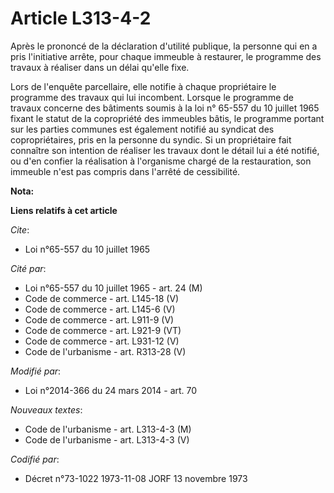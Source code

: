 # Article L313-4-2

Après le prononcé de la déclaration d'utilité publique, la personne qui en a pris l'initiative arrête, pour chaque immeuble à
restaurer, le programme des travaux à réaliser dans un délai qu'elle fixe. 

Lors de l'enquête parcellaire, elle notifie à chaque propriétaire le programme des travaux qui lui incombent. Lorsque le
programme de travaux concerne des bâtiments soumis à la loi n° 65-557 du 10 juillet 1965 fixant le statut de la copropriété
des immeubles bâtis, le programme portant sur les parties communes est également notifié au syndicat des copropriétaires,
pris en la personne du syndic. Si un propriétaire fait connaître son intention de réaliser les travaux dont le détail lui a
été notifié, ou d'en confier la réalisation à l'organisme chargé de la restauration, son immeuble n'est pas compris dans
l'arrêté de cessibilité.

**Nota:**



**Liens relatifs à cet article**

_Cite_:

  - Loi n°65-557 du 10 juillet 1965

_Cité par_:

  - Loi n°65-557 du 10 juillet 1965 - art. 24 (M)
  - Code de commerce - art. L145-18 (V)
  - Code de commerce - art. L145-6 (V)
  - Code de commerce - art. L911-9 (V)
  - Code de commerce - art. L921-9 (VT)
  - Code de commerce - art. L931-12 (V)
  - Code de l'urbanisme - art. R313-28 (V)

_Modifié par_:

  - Loi n°2014-366 du 24 mars 2014 - art. 70

_Nouveaux textes_:

  - Code de l'urbanisme - art. L313-4-3 (M)
  - Code de l'urbanisme - art. L313-4-3 (V)

_Codifié par_:

  - Décret n°73-1022 1973-11-08 JORF 13 novembre 1973
